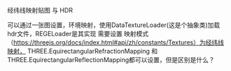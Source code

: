 经纬线映射贴图 与 HDR

可以通过一张图设置，环境映射，使用DataTextureLoader(这是个抽象类)加载hdr文件，REGELoader是其实现
需要设置 映射模式（https://threejs.org/docs/index.html#api/zh/constants/Textures）为经纬线映射， THREE.EquirectangularRefractionMapping 和 THREE.EquirectangularReflectionMapping都可以设置，但是区别是什么？
